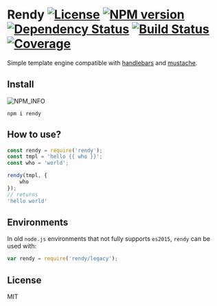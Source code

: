 # Rendy [![License][LicenseIMGURL]][LicenseURL] [![NPM version][NPMIMGURL]][NPMURL] [![Dependency Status][DependencyStatusIMGURL]][DependencyStatusURL] [![Build Status][BuildStatusIMGURL]][BuildStatusURL] [![Coverage][CoverageIMGURL]][CoverageURL]

Simple template engine compatible with [handlebars](http://handlebarsjs.com "Handlebars") and [mustache](https://mustache.github.io "Mustache").

## Install

![NPM_INFO][NPM_INFO_IMG]

`npm i rendy`

## How to use?

```js
const rendy = require('rendy');
const tmpl = 'hello {{ who }}';
const who = 'world';

rendy(tmpl, {
    who
});
// returns
'hello world'
```

## Environments

In old `node.js` environments that not fully supports `es2015`, `rendy` can be used with:

```js
var rendy = require('rendy/legacy');
```

## License

MIT

[NPM_INFO_IMG]:             https://nodei.co/npm/rendy.png?downloads&&stars&&downloadRank "npm install rendy"
[NPMIMGURL]:                https://img.shields.io/npm/v/rendy.svg?style=flat
[BuildStatusIMGURL]:        https://img.shields.io/travis/coderaiser/rendy/master.svg?style=flat
[DependencyStatusIMGURL]:   https://img.shields.io/gemnasium/coderaiser/rendy.svg?style=flat
[LicenseIMGURL]:            https://img.shields.io/badge/license-MIT-317BF9.svg?style=flat
[NPMURL]:                   https://npmjs.org/package/rendy "npm"
[BuildStatusURL]:           https://travis-ci.org/coderaiser/rendy  "Build Status"
[DependencyStatusURL]:      https://gemnasium.com/coderaiser/rendy "Dependency Status"
[LicenseURL]:               https://tldrlegal.com/license/mit-license "MIT License"

[CoverageURL]:              https://coveralls.io/github/coderaiser/rendy?branch=master
[CoverageIMGURL]:           https://coveralls.io/repos/coderaiser/rendy/badge.svg?branch=master&service=github


